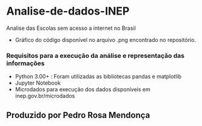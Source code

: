 # Analise-de-dados-INEP
Analise das Escolas sem acesso a internet no Brasil
- Gráfico do código disponível no arquivo .png encontrado no repositório.


### Requisitos para a execução da análise e representação das informações
- Python 3.00+ : Foram utilizadas as bibliotecas pandas e matplotlib
- Jupyter Notebook
- Microdados para execução dos dados disponíveis em inep.gov.br/microdados

## Produzido por Pedro Rosa Mendonça
